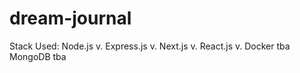 # dream-journal

Stack Used: 
Node.js v.
Express.js v.
Next.js v.
React.js v.
Docker tba
MongoDB tba
